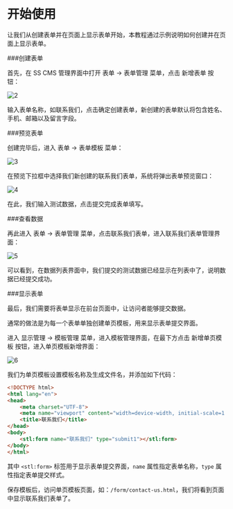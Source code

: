 # 开始使用

让我们从创建表单并在页面上显示表单开始，本教程通过示例说明如何创建并在页面上显示表单。

###创建表单

首先，在 SS CMS 管理界面中打开 表单 -> 表单管理 菜单，点击 新增表单 按钮：

![2](/assets/img/plugin/form/02.png)

输入表单名称，如联系我们，点击确定创建表单，新创建的表单默认将包含姓名、手机、邮箱以及留言字段。

###预览表单

创建完毕后，进入 表单 -> 表单模板 菜单：

![3](/assets/img/plugin/form/03.png)

在预览下拉框中选择我们新创建的联系我们表单，系统将弹出表单预览窗口：

![4](/assets/img/plugin/form/04.png)

在此，我们输入测试数据，点击提交完成表单填写。

###查看数据

再此进入 表单 -> 表单管理 菜单，点击联系我们表单，进入联系我们表单管理界面：

![5](/assets/img/plugin/form/05.png)

可以看到，在数据列表界面中，我们提交的测试数据已经显示在列表中了，说明数据已经提交成功。

###显示表单

最后，我们需要将表单显示在前台页面中，让访问者能够提交数据。

通常的做法是为每一个表单单独创建单页模板，用来显示表单提交界面。

进入 显示管理 -> 模板管理 菜单，进入模板管理界面，在最下方点击 新增单页模板 按钮，进入单页模板新增界面：

![6](/assets/img/plugin/form/06.png)

我们为单页模板设置模板名称及生成文件名，并添加如下代码：

```html
<!DOCTYPE html>
<html lang="en">
<head>
    <meta charset="UTF-8">
    <meta name="viewport" content="width=device-width, initial-scale=1.0">
    <title>联系我们</title>
</head>
<body>
    <stl:form name="联系我们" type="submit1"></stl:form>
</body>
</html>
```

其中 `<stl:form>` 标签用于显示表单提交界面，`name` 属性指定表单名称，`type` 属性指定表单提交样式。

保存模板后，访问单页模板页面，如：`/form/contact-us.html`，我们将看到页面中显示联系我们表单了。